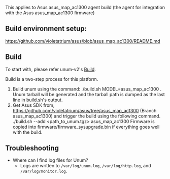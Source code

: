 This applies to Asus asus_map_ac1300 agent build
(the agent for integration with the Asus asus_map_ac1300 firmware)

## Build environment setup:
https://github.com/violetatrium/asus/blob/asus_map_ac1300/README.md

## Build

 To start with, please refer unum-v2's [Build][1].

 Build is a two-step process for this platform.
 1. Build unum using the command:
    ./build.sh MODEL=asus_map_ac1300 . Unum tarball will be generated and the
    tarball path is dumped as the last line in build.sh's output.
 2. Get Asus SDK from, 
    https://github.com/violetatrium/asus/tree/asus_map_ac1300
    (Branch asus_map_ac1300)
    and trigger the build using the following command.
    ./build.sh --add &lt;path_to_unum.tgz&gt; asus_map_ac1300
    Firmware is copied into firmware/firmware_sysupgrade.bin
    if everything goes well with the build.

## Troubleshooting

* Where can I find log files for Unum?
  * Logs are written to `/var/log/unum.log`, `/var/log/http.log`, and 
    `/var/log/monitor.log`.

[1]: Build.md
